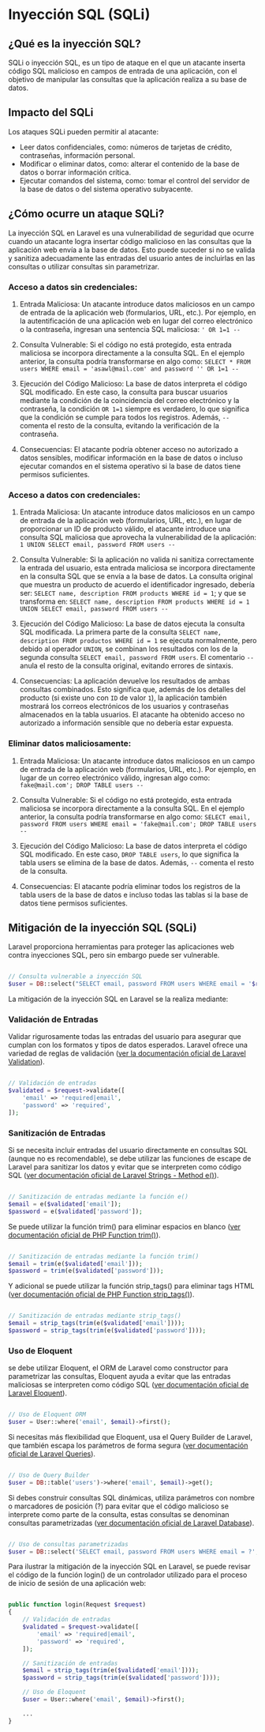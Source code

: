 # Inyección SQL (SQLi)

## ¿Qué es la inyección SQL?

SQLi o inyección SQL, es un tipo de ataque en el que un atacante inserta código SQL malicioso en campos de entrada de una aplicación, con el objetivo de manipular las consultas que la aplicación realiza a su base de datos.

## Impacto del SQLi

Los ataques SQLi pueden permitir al atacante:

- Leer datos confidenciales, como: números de tarjetas de crédito, contraseñas, información personal.
- Modificar o eliminar datos, como: alterar el contenido de la base de datos o borrar información crítica.
- Ejecutar comandos del sistema, como: tomar el control del servidor de la base de datos o del sistema operativo subyacente.

## ¿Cómo ocurre un ataque SQLi?

La inyección SQL en Laravel es una vulnerabilidad de seguridad que ocurre cuando un atacante logra insertar código malicioso en las consultas que la aplicación web envía a la base de datos. Esto puede suceder si no se valida y sanitiza adecuadamente las entradas del usuario antes de incluirlas en las consultas o utilizar consultas sin parametrizar.

### Acceso a datos sin credenciales:

1. Entrada Maliciosa: Un atacante introduce datos maliciosos en un campo de entrada de la aplicación web (formularios, URL, etc.). Por ejemplo, en la autentificación de una aplicación web en lugar del correo electrónico o la contraseña, ingresan una sentencia SQL maliciosa: `' OR 1=1 --`

2. Consulta Vulnerable: Si el código no está protegido, esta entrada maliciosa se incorpora directamente a la consulta SQL. En el ejemplo anterior, la consulta podría transformarse en algo como: `SELECT * FROM users WHERE email = 'asawl@mail.com' and password '' OR 1=1 --`

3. Ejecución del Código Malicioso: La base de datos interpreta el código SQL modificado. En este caso, la consulta para buscar usuarios mediante la condición de la coincidencia del correo electrónico y la contraseña, la condición `OR 1=1` siempre es verdadero, lo que significa que la condición se cumple para todos los registros. Además, `--` comenta el resto de la consulta, evitando la verificación de la contraseña.

4. Consecuencias: El atacante podría obtener acceso no autorizado a datos sensibles, modificar información en la base de datos o incluso ejecutar comandos en el sistema operativo si la base de datos tiene permisos suficientes.

### Acceso a datos con credenciales:

1. Entrada Maliciosa: Un atacante introduce datos maliciosos en un campo de entrada de la aplicación web (formularios, URL, etc.), en lugar de proporcionar un ID de producto válido, el atacante introduce una consulta SQL maliciosa que aprovecha la vulnerabilidad de la aplicación: `1 UNION SELECT email, password FROM users --`

2. Consulta Vulnerable: Si la aplicación no valida ni sanitiza correctamente la entrada del usuario, esta entrada maliciosa se incorpora directamente en la consulta SQL que se envía a la base de datos. La consulta original que muestra un producto de acuerdo el identificador ingresado, debería ser: `SELECT name, description FROM products WHERE id = 1`; y que se transforma en: `SELECT name, description FROM products WHERE id = 1 UNION SELECT email, password FROM users --`

3. Ejecución del Código Malicioso: La base de datos ejecuta la consulta SQL modificada. La primera parte de la consulta `SELECT name, description FROM productos WHERE id = 1` se ejecuta normalmente, pero debido al operador `UNION`, se combinan los resultados con los de la segunda consulta `SELECT email, password FROM users`. El comentario `--` anula el resto de la consulta original, evitando errores de sintaxis.

4. Consecuencias: La aplicación devuelve los resultados de ambas consultas combinados. Esto significa que, además de los detalles del producto (si existe uno con `ID` de valor `1`), la aplicación también mostrará los correos electrónicos de los usuarios y contraseñas almacenados en la tabla usuarios. El atacante ha obtenido acceso no autorizado a información sensible que no debería estar expuesta.

### Eliminar datos maliciosamente:

1. Entrada Maliciosa: Un atacante introduce datos maliciosos en un campo de entrada de la aplicación web (formularios, URL, etc.). Por ejemplo, en lugar de un correo electrónico válido, ingresan algo como: `fake@mail.com'; DROP TABLE users --`

2. Consulta Vulnerable: Si el código no está protegido, esta entrada maliciosa se incorpora directamente a la consulta SQL. En el ejemplo anterior, la consulta podría transformarse en algo como: `SELECT email, password FROM users WHERE email = 'fake@mail.com'; DROP TABLE users --`

3. Ejecución del Código Malicioso: La base de datos interpreta el código SQL modificado. En este caso, `DROP TABLE users`, lo que significa la tabla users se elimina de la base de datos. Además, `--` comenta el resto de la consulta.

4. Consecuencias: El atacante podría eliminar todos los registros de la tabla users de la base de datos e incluso todas las tablas si la base de datos tiene permisos suficientes.

## Mitigación de la inyección SQL (SQLi)

Laravel proporciona herramientas para proteger las aplicaciones web contra inyecciones SQL, pero sin embargo puede ser vulnerable.

```php

// Consulta vulnerable a inyección SQL
$user = DB::select("SELECT email, password FROM users WHERE email = '$request->email'");

```

La mitigación de la inyección SQL en Laravel se la realiza mediante:

### Validación de Entradas

Validar rigurosamente todas las entradas del usuario para asegurar que cumplan con los formatos y tipos de datos esperados. Laravel ofrece una variedad de reglas de validación ([ver la documentación oficial de Laravel Validation](https://laravel.com/docs/11.x/validation)).

```php

// Validación de entradas
$validated = $request->validate([
    'email' => 'required|email',
    'password' => 'required',
]);

```

### Sanitización de Entradas

Si se necesita incluir entradas del usuario directamente en consultas SQL (aunque no es recomendable), se debe utilizar las funciones de escape de Laravel para sanitizar los datos y evitar que se interpreten como código SQL ([ver documentación oficial de Laravel Strings - Method e()](https://laravel.com/docs/11.x/strings#method-e)).

```php

// Sanitización de entradas mediante la función e()
$email = e($validated['email']);
$password = e($validated['password']);

```

Se puede utilizar la función trim() para eliminar espacios en blanco ([ver documentación oficial de PHP Function trim()](https://www.php.net/manual/en/function.trim.php)).

```php

// Sanitización de entradas mediante la función trim()
$email = trim(e($validated['email']));
$password = trim(e($validated['password']));

```

Y adicional se puede utilizar la función strip_tags() para eliminar tags HTML ([ver documentación oficial de PHP Function strip_tags()](https://www.php.net/manual/es/function.strip-tags.php)).

```php

// Sanitización de entradas mediante strip_tags()
$email = strip_tags(trim(e($validated['email'])));
$password = strip_tags(trim(e($validated['password'])));

```

### Uso de Eloquent

se debe utilizar Eloquent, el ORM de Laravel como constructor para parametrizar las consultas, Eloquent ayuda a evitar que las entradas maliciosas se interpreten como código SQL ([ver documentación oficial de Laravel Eloquent](https://laravel.com/docs/11.x/eloquent)).

```php

// Uso de Eloquent ORM
$user = User::where('email', $email)->first();

```

Si necesitas más flexibilidad que Eloquent, usa el Query Builder de Laravel, que también escapa los parámetros de forma segura ([ver documentación oficial de Laravel Queries](https://laravel.com/docs/11.x/queries)).

```php

// Uso de Query Builder
$user = DB::table('users')->where('email', $email)->get();

```

Si debes construir consultas SQL dinámicas, utiliza parámetros con nombre o marcadores de posición (?) para evitar que el código malicioso se interprete como parte de la consulta, estas consultas se denominan consultas parametrizadas ([ver documentación oficial de Laravel Database](https://laravel.com/docs/11.x/database#running-a-select-query)).

```php

// Uso de consultas parametrizadas
$user = DB::select('SELECT email, password FROM users WHERE email = ?', $email);

```

Para ilustrar la mitigación de la inyección SQL en Laravel, se puede revisar el código de la función login() de un controlador utilizado para el proceso de inicio de sesión de una aplicación web:

```php

public function login(Request $request)
{
    // Validación de entradas
    $validated = $request->validate([
        'email' => 'required|email',
        'password' => 'required',
    ]);

    // Sanitización de entradas
    $email = strip_tags(trim(e($validated['email'])));
    $password = strip_tags(trim(e($validated['password'])));

    // Uso de Eloquent
    $user = User::where('email', $email)->first();

    ...
}

```
